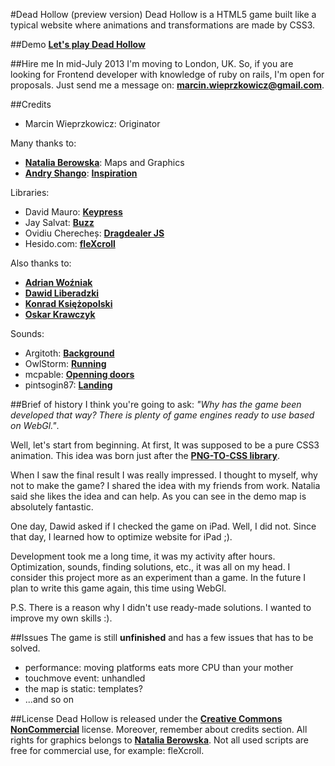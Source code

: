 #Dead Hollow (preview version)
Dead Hollow is a HTML5 game built like a typical website where animations and transformations are made by CSS3.


##Demo
**[Let's play Dead Hollow](http://marcinwieprzkowicz.github.io/dead-hollow/)**


##Hire me
In mid-July 2013 I'm moving to London, UK. So, if you are looking for Frontend developer with knowledge of ruby on rails, I'm open for proposals. Just send me a message on: **[marcin.wieprzkowicz@gmail.com](mailto:marcin.wieprzkowicz@gmail.com)**.


##Credits
* Marcin Wieprzkowicz: Originator

Many thanks to:
* **[Natalia Berowska](http://dribbble.com/nberowska)**: Maps and Graphics
* **[Andry Shango](http://elshangowuzhere.blogspot.com)**: **[Inspiration](http://andry-shango.deviantart.com/art/Dead-Space-352669811)**

Libraries:
* David Mauro: **[Keypress](http://github.com/dmauro)**
* Jay Salvat: **[Buzz](http://jaysalvat.com)**
* Ovidiu Cherecheș: **[Dragdealer JS](http://code.ovidiu.ch/dragdealer/)**
* Hesido.com: **[fleXcroll](http://www.hesido.com/web.php?page=customscrollbar)**

Also thanks to:
* **[Adrian Woźniak](http://github.com/Eraden)**
* **[Dawid Liberadzki](http://dribbble.com/liberadzki)**
* **[Konrad Księżopolski](http://dribbble.com/kondziorny)**
* **[Oskar Krawczyk](http://github.com/oskarkrawczyk)**

Sounds:
* Argitoth: **[Background](http://freesound.org/people/Argitoth/sounds/38969/)**
* OwlStorm: **[Running](http://freesound.org/people/OwlStorm/sounds/151227/)**
* mcpable: **[Openning doors](http://freesound.org/people/mcpable/sounds/131934/)**
* pintsogin87: **[Landing](http://www.freesound.org/people/pintsogin87/sounds/118097/)**


##Brief of history
I think you're going to ask: *"Why has the game been developed that way? There is plenty of game engines ready to use based on WebGl."*.

Well, let's start from beginning. At first, It was supposed to be a pure CSS3 animation. This idea was born just after the **[PNG-TO-CSS library](https://github.com/marcinwieprzkowicz/png-to-css)**.

When I saw the final result I was really impressed. I thought to myself, why not to make the game? I shared the idea with my friends from work. Natalia said she likes the idea and can help. As you can see in the demo map is absolutely fantastic.

One day, Dawid asked if I checked the game on iPad. Well, I did not. Since that day, I learned how to optimize website for iPad ;).

Development took me a long time, it was my activity after hours. Optimization, sounds, finding solutions, etc., it was all on my head. I consider this project more as an experiment than a game. In the future I plan to write this game again, this time using WebGl.

P.S. There is a reason why I didn't use ready-made solutions. I wanted to improve my own skills :).


##Issues
The game is still **unfinished** and has a few issues that has to be solved.
* performance: moving platforms eats more CPU than your mother
* touchmove event: unhandled
* the map is static: templates?
* ...and so on


##License
Dead Hollow is released under the **[Creative Commons NonCommercial](http://creativecommons.org/licenses/by-nc/3.0/)** license.
Moreover, remember about credits section. All rights for graphics belongs to **[Natalia Berowska](http://dribbble.com/nberowska)**. Not all used scripts are free for commercial use, for example: fleXcroll.
